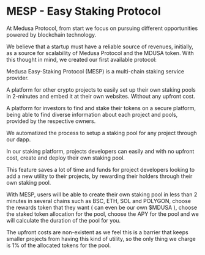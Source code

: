 # MESP - Easy Staking Protocol

At Medusa Protocol, from start we focus on pursuing different opportunities powered by blockchain technology.

We believe that a startup must have a reliable source of revenues, initially, as a source for scalability of Medusa Protocol and the MDUSA token. With this thought in mind, we created our first available protocol:

Medusa Easy-Staking Protocol (MESP) is a multi-chain staking service provider.&#x20;

A platform for other crypto projects to easily set up their own staking pools in 2-minutes and embed it at their own websites. Without any upfront cost.

A platform for investors to find and stake their tokens on a secure platform, being able to find diverse information about each project and pools, provided by the respective owners.

We automatized the process to setup a staking pool for any project through our dapp.

In our staking platform, projects developers can easily and with no upfront cost, create and deploy their own staking pool.&#x20;

This feature saves a lot of time and funds for project developers looking to add a new utility to their projects, by rewarding their holders through their own staking pool.

With MESP, users will be able to create their own staking pool in less than 2 minutes in several chains such as BSC, ETH, SOL and POLYGON, choose the rewards token that they want ( can even be our own $MDUSA ), choose the staked token allocation for the pool, choose the APY for the pool and we will calculate the duration of the pool for you.

The upfront costs are non-existent as we feel this is a barrier that keeps smaller projects from having this kind of utility, so the only thing we charge is 1% of the allocated tokens for the pool.
